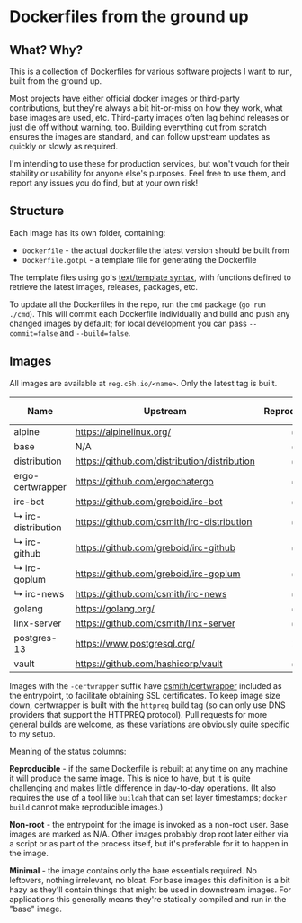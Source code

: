 # Dockerfiles from the ground up

## What? Why?

This is a collection of Dockerfiles for various software projects I want to run, built from the ground up.

Most projects have either official docker images or third-party contributions, but they're always a bit
hit-or-miss on how they work, what base images are used, etc. Third-party images often lag behind releases
or just die off without warning, too. Building everything out from scratch ensures the images are standard,
and can follow upstream updates as quickly or slowly as required.

I'm intending to use these for production services, but won't vouch for their stability or usability for
anyone else's purposes. Feel free to use them, and report any issues you do find, but at your own risk!

## Structure

Each image has its own folder, containing:

* `Dockerfile` - the actual dockerfile the latest version should be built from
* `Dockerfile.gotpl` - a template file for generating the Dockerfile

The template files using go's [text/template syntax](https://pkg.go.dev/text/template), with functions
defined to retrieve the latest images, releases, packages, etc.

To update all the Dockerfiles in the repo, run the `cmd` package (`go run ./cmd`). This will commit
each Dockerfile individually and build and push any changed images by default; for local development
you can pass `--commit=false` and `--build=false`.

## Images

All images are available at `reg.c5h.io/<name>`. Only the latest tag is built.

| Name               | Upstream                                              | Reproducible? | Non-root? | Minimal? |
|--------------------|-------------------------------------------------------|:-------------:|:---------:|:--------:|
| alpine             | https://alpinelinux.org/                              |       ✅      |    N/A    |    ✅    |
| base               | N/A                                                   |       ✅      |    ✅     |    ✅    |
| distribution       | https://github.com/distribution/distribution          |       ✅      |    ✅     |    ✅    |
| ergo-certwrapper   | https://github.com/ergochatergo                       |       ✅      |    ✅     |    ✅    |
| irc-bot            | https://github.com/greboid/irc-bot                    |       ✅      |    ✅     |    ✅    |
| ↳ irc-distribution | https://github.com/csmith/irc-distribution            |       ✅      |    ✅     |    ✅    |
| ↳ irc-github       | https://github.com/greboid/irc-github                 |       ✅      |    ✅     |    ✅    |
| ↳ irc-goplum       | https://github.com/greboid/irc-goplum                 |       ✅      |    ✅     |    ✅    |
| ↳ irc-news         | https://github.com/csmith/irc-news                    |       ✅      |    ✅     |    ✅    |
| golang             | https://golang.org/                                   |       ✅      |    N/A    |    ✅    |
| linx-server        | https://github.com/csmith/linx-server                 |       ✅      |    ✅     |    ✅    |
| postgres-13        | https://www.postgresql.org/                           |       ❌      |    ❌     |    ❌    |
| vault              | https://github.com/hashicorp/vault                    |       ✅      |    ✅     |    ✅    |

Images with the `-certwrapper` suffix have [csmith/certwrapper](https://github.com/csmith/certwrapper)
included as the entrypoint, to facilitate obtaining SSL certificates. To keep image size down, certwrapper
is built with the `httpreq` build tag (so can only use DNS providers that support the HTTPREQ protocol).
Pull requests for more general builds are welcome, as these variations are obviously quite specific to
my setup.

Meaning of the status columns:

**Reproducible** - if the same Dockerfile is rebuilt at any time on any machine it will produce the same
image. This is nice to have, but it is quite challenging and makes little difference in day-to-day
operations. (It also requires the use of a tool like `buildah` that can set layer timestamps; `docker build`
cannot make reproducible images.)

**Non-root** - the entrypoint for the image is invoked as a non-root user. Base images are marked as N/A.
Other images probably drop root later either via a script or as part of the process itself, but it's
preferable for it to happen in the image.

**Minimal** - the image contains only the bare essentials required. No leftovers, nothing irrelevant,
no bloat. For base images this definition is a bit hazy as they'll contain things that might be used
in downstream images. For applications this generally means they're statically compiled and run in the
"base" image.
